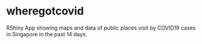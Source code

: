 # wheregotcovid
RShiny App showing maps and data of public places visit by COVID19 cases in Singapore in the past 14 days.
